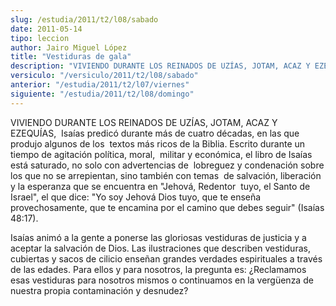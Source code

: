 ```yaml
---
slug: /estudia/2011/t2/l08/sabado
date: 2011-05-14
tipo: leccion
author: Jairo Miguel López
title: "Vestiduras de gala"
description: "VIVIENDO DURANTE LOS REINADOS DE UZÍAS, JOTAM, ACAZ Y EZEQUÍAS, Isaías predicó  durante más de cuatro décadas, en las que produjo algunos de los textos más  ricos de la Biblia. Escrito durante un tiempo de agitación política, moral,  militar y económica, el libro de Isaías est..."
versiculo: "/versiculo/2011/t2/l08/sabado"
anterior: "/estudia/2011/t2/l07/viernes"
siguiente: "/estudia/2011/t2/l08/domingo"
---
```


VIVIENDO DURANTE LOS REINADOS DE UZÍAS, JOTAM, ACAZ Y EZEQUÍAS,  Isaías predicó durante más de cuatro décadas, en las que produjo algunos de los  textos más ricos de la Biblia. Escrito durante un tiempo de agitación política, moral,  militar y económica, el libro de Isaías está saturado, no solo con advertencias de  lobreguez y condenación sobre los que no se arrepientan, sino también con temas  de salvación, liberación y la esperanza que se encuentra en "Jehová, Redentor  tuyo, el Santo de Israel", el que dice: "Yo soy Jehová Dios tuyo, que te enseña  provechosamente, que te encamina por el camino que debes seguir" (Isaías 48:17).

Isaías animó a la gente a ponerse las gloriosas vestiduras de justicia y a aceptar la
salvación de Dios. Las ilustraciones que describen vestiduras, cubiertas y sacos
de cilicio enseñan grandes verdades espirituales a través de las edades. Para
ellos y para nosotros, la pregunta es: ¿Reclamamos esas vestiduras para nosotros
mismos o continuamos en la vergüenza de nuestra propia contaminación y
desnudez?
